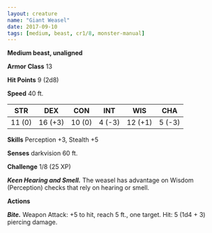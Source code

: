 ```yaml
---
layout: creature
name: "Giant Weasel"
date: 2017-09-10
tags: [medium, beast, cr1/8, monster-manual]
---
```


**Medium beast, unaligned**

**Armor Class** 13

**Hit Points** 9 (2d8)

**Speed** 40 ft.

|   STR   |   DEX   |   CON   |   INT   |   WIS   |   CHA   |
|:-----:|:-----:|:-----:|:-----:|:-----:|:-----:|
| 11 (0) | 16 (+3) | 10 (0) | 4 (-3) | 12 (+1) | 5 (-3) |

**Skills** Perception +3, Stealth +5

**Senses** darkvision 60 ft.

**Challenge** 1/8 (25 XP)

***Keen Hearing and Smell.*** The weasel has advantage on Wisdom (Perception) checks that rely on hearing or smell.

**Actions**

***Bite.*** Weapon Attack: +5 to hit, reach 5 ft., one target. Hit: 5 (1d4 + 3) piercing damage.

